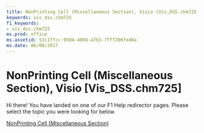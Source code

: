 ```yaml
---
title: NonPrinting Cell (Miscellaneous Section), Visio [Vis_DSS.chm725]
keywords: vis_dss.chm725
f1_keywords:
- vis_dss.chm725
ms.prod: office
ms.assetid: 53c1ffcc-9504-4004-a7b1-7fff206fe46a
ms.date: 06/08/2017
---
```



# NonPrinting Cell (Miscellaneous Section), Visio [Vis_DSS.chm725]

Hi there! You have landed on one of our F1 Help redirector pages. Please select the topic you were looking for below.

[NonPrinting Cell (Miscellaneous Section)](http://msdn.microsoft.com/library/59fe0887-2092-4fad-ea38-2aba354f3b92%28Office.15%29.aspx)

